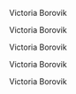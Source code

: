   <img style="background: url('https://github.com/Victoria-Borovik/Victoria-Borovik/assets/103994412/ae7b4968-5204-4e4a-8823-5c92b4da4b1b')">
    <p>Victoria Borovik</p>
    <p>Victoria Borovik</p>
    <p>Victoria Borovik</p>
    <p>Victoria Borovik</p>
    <p>Victoria Borovik</p>
